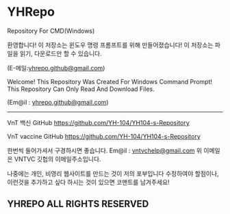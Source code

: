 # YHRepo
Repository For CMD(Windows)

환영합니다!
이 저장소는 윈도우 명령 프롬프트를 위해 만들어졌습니다!
이 저장소는 파일을 읽기, 다운로드만 할 수 있습니다.

(E-메일:yhrepo.github@gmail.com)


Welcome!
This Repository Was Created For Windows Command Prompt!
This Repository Can Only Read And Download Files.

(Em@il : yhrepo.github@gmail.com)

- - -

VnT 백신 GitHub
<https://github.com/YH-104/YH104-s-Repository>

VnT vaccine GitHub
<https://github.com/YH-104/YH104-s-Repository>

한번씩 들어가셔서 구경하시면 좋습니다.
Em@il : <vntvchelp@gmail.com>
위 이메일은 VNTVC 깃헙의 이메일주소입니다.

나중에는 개인, 비영리 웹사이트를 만드는 것이 저의 포부입니다
수정하여야 할점이나, 이런것을 추가하고 싶다 하시는 것이 있으면
코맨트를 남겨주세요!

**YHREPO ALL RIGHTS RESERVED**
---



